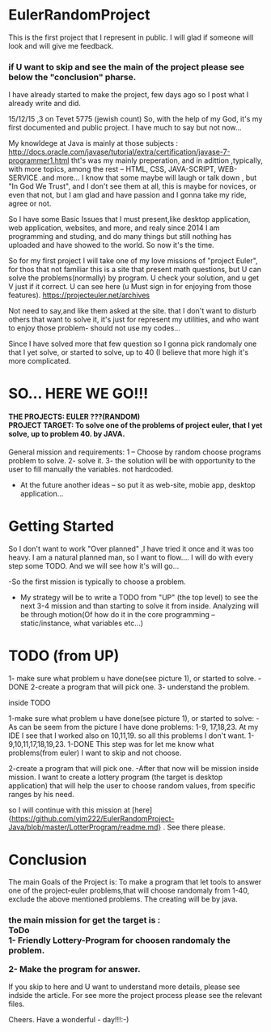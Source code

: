 # EulerRandomProject
This is the first project that I represent in public. I will glad if someone will look and will give me feedback.

<h3>if U want to skip and see the main of the project please see below the "conclusion" pharse.</h3>


I have already started to make the project, few days ago so I post what I already write and did. 


15/12/15 ,3 on Tevet 5775 (jewish count)
So, with the help of my God, it's my first documented and public project. I have much to say but not now…


My knowldege at Java is mainly at those subjects : http://docs.oracle.com/javase/tutorial/extra/certification/javase-7-programmer1.html
tht's was my mainly preperation, and in adittion ,typically, with more topics, among the rest – HTML, CSS, JAVA-SCRIPT, WEB-SERVICE .and more…
I know that some maybe will laugh or talk down , but "In God We Trust", and I don't see them at all, this is maybe for novices, or even that not, but I am glad and have passion and I gonna take my ride, agree or not. 

So I have some Basic Issues that I must present,like desktop application, web application, websites, and more, and realy since 2014 I am programming and studing,  and do many things but still nothing has uploaded and have showed to the world. So now it's the time.


So for my first project I will take one of my love missions of "project Euler", for thos that not familiar this is a site that present math questions, but U can solve the problems(normally) by program. U check your solution, and u get V just if it correct. U can see here (u Must sign in for enjoying from those features).  https://projecteuler.net/archives


Not need to say,and like them asked at the site. that I don't want to disturb others that want to solve it, it's just for represent my utilities, and who want to enjoy those problem- should not use my codes…

Since I have solved more that few question so I gonna pick randomaly one that I yet solve, or started to solve, up to 40 (I believe that more high it's more complicated. 


<h1>SO… HERE WE GO!!!</h1>

<h4>THE PROJECTS: EULER ???(RANDOM)<br>
PROJECT TARGET: To solve one of the problems of project euler, that I yet solve, up to problem 40. by JAVA.</h4>

General mission and requirements:
1 – Choose by random choose programs problem to solve.
2- solve it.
3- the solution will be with opportunity to the user to fill manually the variables. not hardcoded. 
* At the future another ideas – so put it as web-site, mobie app, desktop application…

<h1>Getting  Started</h1>

So I don't want to work "Over planned" ,I have tried it once and it was too heavy. I am a natural planned man, so I want to flow…. I will do with every step some TODO. And we will see how it's will go…


-So the first mission is typically to choose a problem. 
- My strategy will be to write a TODO from "UP" (the top level) to see the next 3-4 mission and than starting to solve it from inside. Analyzing will be through motion(Of how do it in the core programming – static/instance, what variables etc…)


<h1>TODO (from UP)</h1>

1- make sure what problem u have done(see picture 1), or started to solve. -DONE
2-create a program that will pick one. 
3- understand the problem. 

inside TODO

1-make sure what problem u have done(see picture 1), or started to solve:
-As can be seem from the picture I have done problems: 1-9, 17,18,23. At my IDE I see that I worked also on 10,11,19. so all this problems I don't want. 
1-9,10,11,17,18,19,23. 
1-DONE
This step was for let me know what problems(from euler) I want to skip and not choose. 

2-create a program that will pick one. 
-After that now will be mission inside mission. I want to create a lottery program (the target is desktop application) that 
will help the user to choose random values, from specific ranges by his need. 

so I will continue with this mission at [here]{https://github.com/yim222/EulerRandomProject-Java/blob/master/LotterProgram/readme.md} .
See there please.

<h1>Conclusion</h1>
The main Goals of the Project is:
To make a program that let tools to answer one of the project-euler problems,that will choose randomaly 
from 1-40, exclude the above mentioned problems. 
The creating will be by java.


<h3>the main mission for get the target is :<br>
ToDo<br>
1- Friendly Lottery-Program for choosen randomaly the problem.<br>

2- Make the program for answer. <br>
</h3>
If you skip to here and U want to understand more details, please see indside the article. 
For see more the project process please see the relevant files.

Cheers. Have a wonderful - day!!!:-)






